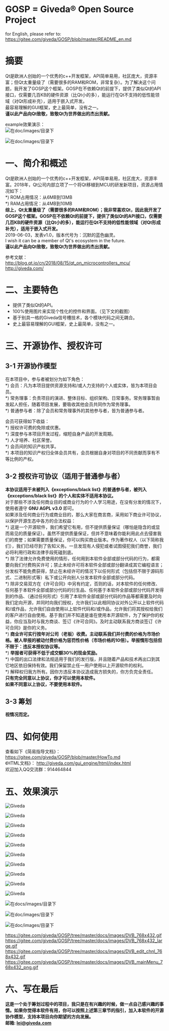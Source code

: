 # GOSP = Giveda® Open Source Project   
for English, please refer to: https://gitee.com/giveda/GOSP/blob/master/README_en.md  

# 摘要  
Qt是欧洲人创始的一个优秀的c++开发框架，API简单易用，社区庞大，资源丰富；但Qt太重量级了（需要很多的RAM和ROM，非常复杂）。为了解决这个问题，我开发了GOSP这个框架。GOSP在不依赖Qt的前提下，提供了类似Qt的API接口，仅需要几百KB的硬件资源（比Qt小的多），能运行在Qt不支持的低性能领域（对Qt形成补充），适用于嵌入式开发。    
最容易理解的GUI框架，史上最简单，没有之一。   
  **谨以此产品向Qt致敬，致敬Qt为世界做出的杰出贡献。**         

example效果演示：   
![在doc/images/目录下](docs/images/DVB_edit_chnl_768x432.gif)

![在doc/images/目录下](docs/images/DVB_mainMenu_768x432_png.gif)


# 一、简介和概述  
Qt是欧洲人创始的一个优秀的c++开发框架，API简单易用，社区庞大，资源丰富。2018年，Qt公司内部立项了一个将Qt移植到MCU的研发新项目，资源占用情况如下：  
*) ROM占用情况：从6MB到13MB  
*) RAM占用情况：从4MB到10MB  
 **综上，Qt太重量级了（需要很多的RAM和ROM）；我非常喜欢Qt，因此我开发了GOSP这个框架。GOSP在不依赖Qt的前提下，提供了类似Qt的API接口，仅需要几百KB的硬件资源（比Qt小的多），能运行在Qt不支持的低性能领域（对Qt形成补充），适用于嵌入式开发。**      
2019-06-03，发表v1.0，版本代号为：沉默的蓝色幽灵。    
I wish it can be a member of Qt's ecosystem in the future.    
  **谨以此产品向Qt致敬，致敬Qt为世界做出的杰出贡献。**         

参考文献：  
http://blog.qt.io/cn/2018/08/15/qt_on_microcontrollers_mcu/  
http://giveda.com/


# 二、主要特色

* 提供了类似Qt的API。  
* 100%使用图片来实现个性化的控件和界面。（见下文的截图）   
* 基于别具一格的Giveda信号槽技术，各个模块代码之间无耦合。  
* 史上最容易理解的GUI框架，史上最简单，没有之一。   


# 三、开源协作、授权许可  
## 3-1 开源协作模型  
在本项目中，参与者被划分为如下角色：   
*) 会员：凡为本项目提供资源支持和/或人力支持的个人或实体，皆为本项目会员。   
*) 常务理事：负责项目的演进、整体目标、组织架构、日常事务。常务理事暂由发起人担任，随着项目发展，要吸收其他会员共同作为常务理事。   
*) 普通参与者：除了会员和常务理事外的其他参与者，皆为普通参与者。   

会员可获得如下收益：   
*) 授权许可费的免除或优惠。   
*) 深度参与本项目开发过程，缩短自身产品的开发周期。   
*) 人才培养、社区荣誉。   
*) 会员间的知识产权共享。    
*) 本项目的知识产权归全体会员共有，会员根据自身对项目的不同贡献而享有不等比例的产权。    

## 3-2 授权许可协议（适用于普通参与者）  
 **本协议适用于未被列入《exceptions/black list》的普通参与者，被列入《exceptions/black list》的个人和实体不适用本协议。**  
对于那些不涉及任何商业目的或商业行为的个人学习用途，在没有分发的情况下，使用者遵守 **GNU AGPL v3.0** 即可。  
如果涉及任何商业行为或商业目的，那么大家在商言商，采用如下商业许可协议，以保护开源生态中各方的合法权益：  
*) 这是一个开源软件，我们希望它有用，但不提供质量保证（哪怕是隐含的或显而易见的质量保证）。虽然不提供质量保证，但并不意味着你能利用此点去侵害我们的商誉；如果需要质量保证，你可以购买商业版本。作为著作权人（以下简称我们），我们已经尽到了告知义务。一旦发现有人侵犯或者试图侵犯我们商誉，我们必将利用行政和法律手段死磕到底。   
*) 除了法律允许免费使用的情形，任何用到本软件全部或部分代码的行为，都需要向我们付费购买许可；禁止未经许可将本软件全部或部分翻译成其它编程语言；分发权不能免费获得，禁止在未经许可的情况下以任何形式（包括但不限于源码形式、二进制形式等）私下或公开向别人分发本软件全部或部分代码。   
*) 除非交易双方在《许可合同》中另有约定，否则的话，对本软件的任何修改、任何基于本软件全部或部分代码的衍生品、任何基于本软件全部或部分代码开发得到的作品、（通过任何形式）引用了本软件全部或部分代码的作品等都需要及时向我们定向开源，并同时向我们授权，允许我们以此相同协议对外公开以上软件代码和/或作品，允许我们自由使用以上软件代码和/或作品，允许我们将其授权给我们的客户进行自由使用。基于我们并不知道是谁在使用本开源软件，为了保护你的权益，你应当及时与我方商谈、签订《许可合同》。及时主动联系我方商谈签订《许可合同》是你的义务。   
*)  **商业许可实行按年对公司（老板）收费。主动联系我们并付费的价格为市场价格。被人举报的被动付费价格为惩罚性价格（市场价格的10倍）。举报情形包括但不限于：违反本授权协议等。**     
*)  **举报者可获得不低于成交额30%的现金奖励。**       
*) 中国的出口法律和法规适用于我们的发行版，并且随着产品和技术再出口到其它地区依旧保持有效。我们保留禁止任一用户使用以上开源软件的权利。  
*) 解释权归我方所有。因你方违反本协议造成我方损失的，你方负完全责任。  
 **只有完全同意以上协议，你才可以使用本软件。**  
 **如果不同意以上协议，不要使用本软件。**    

## 3-3 筹划
  **视情况而定。**   


# 四、如何使用
查看如下《简易指导文档》： https://gitee.com/giveda/GOSP/blob/master/HowTo.md  
《HTML文档》： http://giveda.com/gui_engine/html/index.html    
欢迎加入QQ交流群：914464844    


# 五、效果演示  

![Giveda](docs/images/configureResult1.jpeg)

![Giveda](docs/images/gCtrlButton.jpeg)

![Giveda](docs/images/gCtrlIconView.jpeg)

![Giveda](docs/images/gCtrlItem.jpeg)

![Giveda](docs/images/gCtrlLineEdit.jpeg)

![Giveda](docs/images/gCtrlListBox.jpeg)

![Giveda](docs/images/gCtrlMsgBox.jpeg)

![Giveda](docs/images/gCtrlProgressBar.jpeg)

![Giveda](docs/images/gCtrlRadioButton.jpeg)

![Giveda](docs/images/debugInfo.jpeg)

![在docs/images/目录下](docs/images/DVB_768x432.gif)

![在doc/images/目录下](docs/images/DVB_edit_chnl_768x432.gif)

![在doc/images/目录下](docs/images/DVB_mainMenu_768x432_png.gif)

https://gitee.com/giveda/GOSP/tree/master/docs/images/DVB_768x432.gif  
https://gitee.com/giveda/GOSP/tree/master/docs/images/DVB_768x432_large.gif  
https://gitee.com/giveda/GOSP/tree/master/docs/images/DVB_edit_chnl_768x432.gif  
https://gitee.com/giveda/GOSP/tree/master/docs/images/DVB_mainMenu_768x432_png.gif  


# 六、写在最后  
  **这是一个处于筹划过程中的项目，我只是在有兴趣的时候，做一点自己感兴趣的事情。如果你觉得本软件有用，你可以按照上述第三章节的指引，加入本软件的开源协作模型，支持本项目向你期望的方向发展。**   
  **邮箱: lei@giveda.com**   
